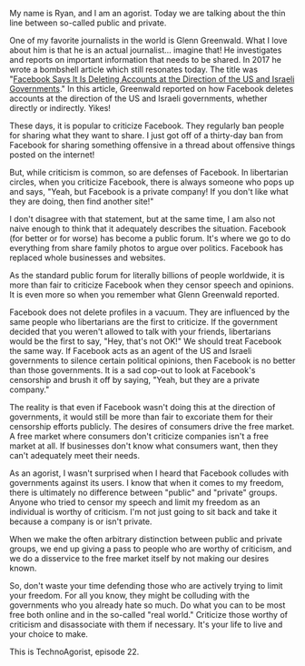 My name is Ryan, and I am an agorist. Today we are talking about the thin line between so-called public and private.

One of my favorite journalists in the world is Glenn Greenwald. What I love about him is that he is an actual journalist... imagine that! He investigates and reports on important information that needs to be shared. In 2017 he wrote a bombshell article which still resonates today. The title was "[Facebook Says It Is Deleting Accounts at the Direction of the US and Israeli Governments](https://theintercept.com/2017/12/30/facebook-says-it-is-deleting-accounts-at-the-direction-of-the-u-s-and-israeli-governments/)." In this article, Greenwald reported on how Facebook deletes accounts at the direction of the US and Israeli governments, whether directly or indirectly. Yikes!

These days, it is popular to criticize Facebook. They regularly ban people for sharing what they want to share. I just got off of a thirty-day ban from Facebook for sharing something offensive in a thread about offensive things posted on the internet!

But, while criticism is common, so are defenses of Facebook. In libertarian circles, when you criticize Facebook, there is always someone who pops up and says, "Yeah, but Facebook is a private company! If you don't like what they are doing, then find another site!"

I don't disagree with that statement, but at the same time, I am also not naive enough to think that it adequately describes the situation. Facebook (for better or for worse) has become a public forum. It's where we go to do everything from share family photos to argue over politics. Facebook has replaced whole businesses and websites.

As the standard public forum for literally billions of people worldwide, it is more than fair to criticize Facebook when they censor speech and opinions. It is even more so when you remember what Glenn Greenwald reported.

Facebook does not delete profiles in a vacuum. They are influenced by the same people who libertarians are the first to criticize. If the government decided that you weren't allowed to talk with your friends, libertarians would be the first to say, "Hey, that's not OK!" We should treat Facebook the same way. If Facebook acts as an agent of the US and Israeli governments to silence certain political opinions, then Facebook is no better than those governments. It is a sad cop-out to look at Facebook's censorship and brush it off by saying, "Yeah, but they are a private company."

The reality is that even if Facebook wasn't doing this at the direction of governments, it would still be more than fair to excoriate them for their censorship efforts publicly. The desires of consumers drive the free market. A free market where consumers don't criticize companies isn't a free market at all. If businesses don't know what consumers want, then they can't adequately meet their needs.

As an agorist, I wasn't surprised when I heard that Facebook colludes with governments against its users. I know that when it comes to my freedom, there is ultimately no difference between "public" and "private" groups. Anyone who tried to censor my speech and limit my freedom as an individual is worthy of criticism. I'm not just going to sit back and take it because a company is or isn't private.

When we make the often arbitrary distinction between public and private groups, we end up giving a pass to people who are worthy of criticism, and we do a disservice to the free market itself by not making our desires known.

So, don't waste your time defending those who are actively trying to limit your freedom. For all you know, they might be colluding with the governments who you already hate so much. Do what you can to be most free both online and in the so-called "real world." Criticize those worthy of criticism and disassociate with them if necessary. It's your life to live and your choice to make.

This is TechnoAgorist, episode 22.
